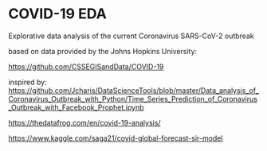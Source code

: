# COVID-19 EDA
Explorative data analysis of the current Coronavirus SARS-CoV-2 outbreak

based on data provided by the Johns Hopkins University:

https://github.com/CSSEGISandData/COVID-19

inspired by:
https://github.com/Jcharis/DataScienceTools/blob/master/Data_analysis_of_Coronavirus_Outbreak_with_Python/Time_Series_Prediction_of_Coronavirus_Outbreak_with_Facebook_Prophet.ipynb

https://thedatafrog.com/en/covid-19-analysis/

https://www.kaggle.com/saga21/covid-global-forecast-sir-model
